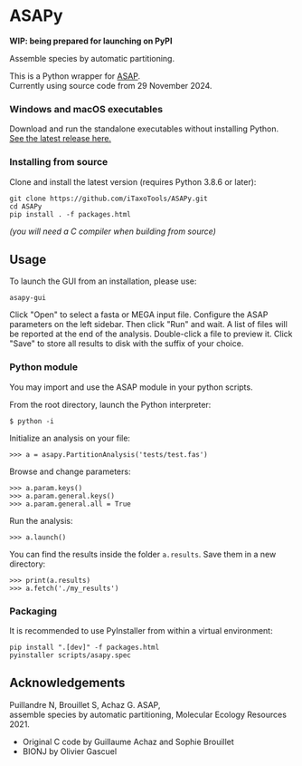 # ASAPy

**WIP: being prepared for launching on PyPI**

Assemble species by automatic partitioning.

This is a Python wrapper for [ASAP](https://bioinfo.mnhn.fr/abi/public/asap/).</br>
Currently using source code from 29 November 2024.


### Windows and macOS executables
Download and run the standalone executables without installing Python.</br>
[See the latest release here.](https://github.com/iTaxoTools/ASAPy/releases/latest)


### Installing from source
Clone and install the latest version (requires Python 3.8.6 or later):
```
git clone https://github.com/iTaxoTools/ASAPy.git
cd ASAPy
pip install . -f packages.html
```

*(you will need a C compiler when building from source)*


## Usage
To launch the GUI from an installation, please use:
```
asapy-gui
```

Click "Open" to select a fasta or MEGA input file. Configure the ASAP parameters on the left sidebar. Then click "Run" and wait. A list of files will be reported at the end of the analysis. Double-click a file to preview it. Click "Save" to store all results to disk with the suffix of your choice.


### Python module

You may import and use the ASAP module in your python scripts.

From the root directory, launch the Python interpreter:
```
$ python -i
```

Initialize an analysis on your file:
```
>>> a = asapy.PartitionAnalysis('tests/test.fas')
```

Browse and change parameters:
```
>>> a.param.keys()
>>> a.param.general.keys()
>>> a.param.general.all = True
```

Run the analysis:
```
>>> a.launch()
```

You can find the results inside the folder `a.results`.
Save them in a new directory:
```
>>> print(a.results)
>>> a.fetch('./my_results')
```


### Packaging

It is recommended to use PyInstaller from within a virtual environment:
```
pip install ".[dev]" -f packages.html
pyinstaller scripts/asapy.spec
```


## Acknowledgements

Puillandre N, Brouillet S, Achaz G. ASAP,\
assemble species by automatic partitioning,
Molecular Ecology Resources 2021.

- Original C code by Guillaume Achaz and Sophie Brouillet
- BIONJ by Olivier Gascuel
